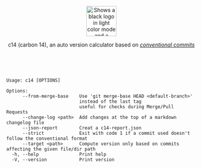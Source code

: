 <div align="center">

<br>

<picture>
  <source media="(prefers-color-scheme: dark)" srcset="https://raw.githubusercontent.com/eloi-menaud/c14/refs/heads/main/rsc/dark-banner.png" height="80">
  <source media="(prefers-color-scheme: light)" srcset="https://raw.githubusercontent.com/eloi-menaud/c14/refs/heads/main/rsc/light-banner.png" height="80">
  <img alt="Shows a black logo in light color mode and a white one in dark color mode." src="" height="80">
</picture>











c14 (carbon 14), an auto version calculator based on _[conventional commits](https://www.conventionalcommits.org/en/v1.0.0/)_
</div>

<br><br><br>

```text
Usage: c14 [OPTIONS]

Options:
      --from-merge-base    Use 'git merge-base HEAD <default-branch>'
                           instead of the last tag
                           useful for checks during Merge/Pull Requests
      --change-log <path>  Add changes at the top of a markdown changelog file
      --json-report        Creat a c14-report.json
      --strict             Exit with code 1 if a commit used doesn't follow the conventional format
      --target <path>      Compute version only based on commits affecting the given file/dir path
  -h, --help               Print help
  -V, --version            Print version
```
